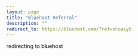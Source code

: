 ```yaml
---
layout: page
title: "Bluehost Referral"
description: ""
redirect_to: https://bluehost.com/?ref=shoaiyb
---
```

  
  
  
  redirecting to bluehost
